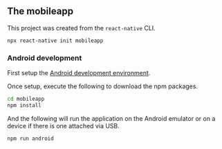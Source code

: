 ## The mobileapp

This project was created from the `react-native` CLI.
```
npx react-native init mobileapp
```

### Android development
First setup the [Android development environment](docs/android-development.md).

Once setup, execute the following to download the npm packages.

```bat
cd mobileapp
npm install
```

And the following will run the application on the Android emulator or on a device if there is one attached via USB.

```bat
npm run android
```
